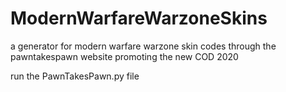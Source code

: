 # ModernWarfareWarzoneSkins
a generator for modern warfare warzone skin codes through the pawntakespawn website promoting the new COD 2020

run the PawnTakesPawn.py file